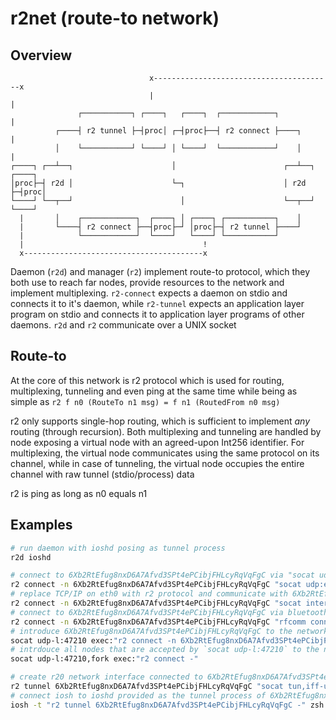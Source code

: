 # r2net (route-to network)
## Overview
```
                               x----------------------------------------x
                               |                                        |
               ┌───────────┐ ┌────┐   ┌────┐  ┌────────────┐            |
          ┌────┤ r2 tunnel ├─┤proc│ ┌─┤proc├──┤ r2 connect ├────┐       |
          │    └───────────┘ └────┘ │ └────┘  └────────────┘    │       |
┌────┐ ┌──┴──┐                      │                        ┌──┴──┐ ┌────┐
│proc├─┤ r2d │                      └─┐                      │ r2d ├─┤proc│
└────┘ └──┬──┘                        │                      └──┬──┘ └────┘
  |       │    ┌────────────┐  ┌────┐ │ ┌────┐ ┌───────────┐    │
  |       └────┤ r2 connect ├──┤proc├─┘ │proc├─┤ r2 tunnel ├────┘
  |            └────────────┘  └────┘   └────┘ └───────────┘
  |                                        !
  x----------------------------------------x
```

Daemon (`r2d`) and manager (`r2`) implement route-to protocol, which they both use to reach far nodes, provide resources to the network and implement multiplexing. `r2-connect` expects a daemon on stdio and connects it to it's daemon, while `r2-tunnel` expects an application layer program on stdio and connects it to application layer programs of other daemons. `r2d` and `r2` communicate over a UNIX socket

## Route-to
At the core of this network is r2 protocol which is used for routing, multiplexing, tunneling and even ping at the same time while being as simple as `r2 f n0 (RouteTo n1 msg) = f n1 (RoutedFrom n0 msg)`

r2 only supports single-hop routing, which is sufficient to implement _any_ routing (through recursion). Both multiplexing and tunneling are handled by node exposing a virtual node with an agreed-upon Int256 identifier. For multiplexing, the virtual node communicates using the same protocol on its channel, while in case of tunneling, the virtual node occupies the entire channel with raw tunnel (stdio/process) data

r2 is ping as long as n0 equals n1

## Examples
```sh
# run daemon with ioshd posing as tunnel process
r2d ioshd

# connect to 6Xb2RtEfug8nxD6A7Afvd3SPt4ePCibjFHLcyRqVqFgC via "socat udp:example.com:47210 -"
r2 connect -n 6Xb2RtEfug8nxD6A7Afvd3SPt4ePCibjFHLcyRqVqFgC "socat udp:example.com:47210 -"
# replace TCP/IP on eth0 with r2 protocol and communicate with 6Xb2RtEfug8nxD6A7Afvd3SPt4ePCibjFHLcyRqVqFgC on other end
r2 connect -n 6Xb2RtEfug8nxD6A7Afvd3SPt4ePCibjFHLcyRqVqFgC "socat interface:eth0 -"
# connect to 6Xb2RtEfug8nxD6A7Afvd3SPt4ePCibjFHLcyRqVqFgC via bluetooth socket on channel 3
r2 connect -n 6Xb2RtEfug8nxD6A7Afvd3SPt4ePCibjFHLcyRqVqFgC "rfcomm connect /dev/rfcomm0 00:B0:D0:63:C2:26 3"
# introduce 6Xb2RtEfug8nxD6A7Afvd3SPt4ePCibjFHLcyRqVqFgC to the network when it's connection is accepted by `socat udp-l:47210`
socat udp-l:47210 exec:"r2 connect -n 6Xb2RtEfug8nxD6A7Afvd3SPt4ePCibjFHLcyRqVqFgC -"
# intrdouce all nodes that are accepted by `socat udp-l:47210` to the network
socat udp-l:47210,fork exec:"r2 connect -"

# create r20 network interface connected to 6Xb2RtEfug8nxD6A7Afvd3SPt4ePCibjFHLcyRqVqFgC
r2 tunnel 6Xb2RtEfug8nxD6A7Afvd3SPt4ePCibjFHLcyRqVqFgC "socat tun,iff-up,device-name=r20 -"
# connect iosh to ioshd provided as the tunnel process of 6Xb2RtEfug8nxD6A7Afvd3SPt4ePCibjFHLcyRqVqFgC
iosh -t "r2 tunnel 6Xb2RtEfug8nxD6A7Afvd3SPt4ePCibjFHLcyRqVqFgC -" zsh -l
```
